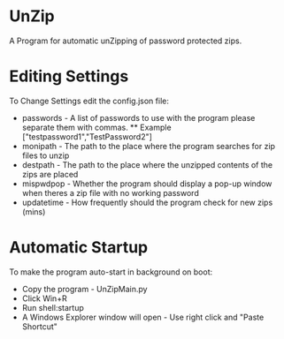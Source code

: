 # UnZip
 A Program for automatic unZipping of password protected zips.

# Editing Settings
 To Change Settings edit the config.json file:
  * passwords - A list of passwords to use with the program please separate them with commas.
  ** Example ["testpassword1","TestPassword2"]
  * monipath - The path to the place where the program searches for zip files to unzip
  * destpath - The path to the place where the unzipped contents of the zips are placed
  * mispwdpop - Whether the program should display a pop-up window when theres a zip file with no working password
  * updatetime - How frequently should the program check for new zips (mins)

# Automatic Startup
To make the program auto-start in background on boot:
  * Copy the program - UnZipMain.py
  * Click Win+R
  * Run shell:startup
  * A Windows Explorer window will open - Use right click and "Paste Shortcut"